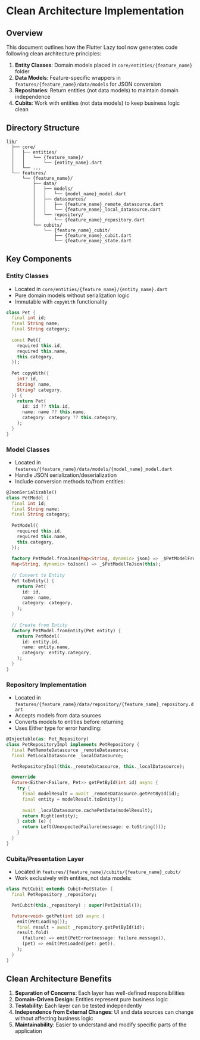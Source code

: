 # Clean Architecture Implementation

## Overview

This document outlines how the Flutter Lazy tool now generates code following clean architecture principles:

1. **Entity Classes**: Domain models placed in `core/entities/{feature_name}` folder
2. **Data Models**: Feature-specific wrappers in `features/{feature_name}/data/models` for JSON conversion
3. **Repositories**: Return entities (not data models) to maintain domain independence
4. **Cubits**: Work with entities (not data models) to keep business logic clean

## Directory Structure

```
lib/
  ├── core/
  │   ├── entities/
  │   │   └── {feature_name}/
  │   │       └── {entity_name}.dart
  │   └── ...
  └── features/
      └── {feature_name}/
          ├── data/
          │   ├── models/
          │   │   └── {model_name}_model.dart
          │   ├── datasources/
          │   │   ├── {feature_name}_remote_datasource.dart
          │   │   └── {feature_name}_local_datasource.dart
          │   └── repository/
          │       └── {feature_name}_repository.dart
          └── cubits/
              └── {feature_name}_cubit/
                  ├── {feature_name}_cubit.dart
                  └── {feature_name}_state.dart
```

## Key Components

### Entity Classes

* Located in `core/entities/{feature_name}/{entity_name}.dart`
* Pure domain models without serialization logic
* Immutable with `copyWith` functionality

```dart
class Pet {
  final int id;
  final String name;
  final String category;
  
  const Pet({
    required this.id,
    required this.name,
    this.category,
  });
  
  Pet copyWith({
    int? id,
    String? name,
    String? category,
  }) {
    return Pet(
      id: id ?? this.id,
      name: name ?? this.name,
      category: category ?? this.category,
    );
  }
}
```

### Model Classes

* Located in `features/{feature_name}/data/models/{model_name}_model.dart`
* Handle JSON serialization/deserialization
* Include conversion methods to/from entities:

```dart
@JsonSerializable()
class PetModel {
  final int id;
  final String name;
  final String category;
  
  PetModel({
    required this.id,
    required this.name,
    this.category,
  });
  
  factory PetModel.fromJson(Map<String, dynamic> json) => _$PetModelFromJson(json);
  Map<String, dynamic> toJson() => _$PetModelToJson(this);
  
  // Convert to Entity
  Pet toEntity() {
    return Pet(
      id: id,
      name: name,
      category: category,
    );
  }
  
  // Create from Entity
  factory PetModel.fromEntity(Pet entity) {
    return PetModel(
      id: entity.id,
      name: entity.name,
      category: entity.category,
    );
  }
}
```

### Repository Implementation

* Located in `features/{feature_name}/data/repository/{feature_name}_repository.dart`
* Accepts models from data sources
* Converts models to entities before returning
* Uses Either type for error handling:

```dart
@Injectable(as: Pet_Repository)
class PetRepositoryImpl implements PetRepository {
  final PetRemoteDatasource _remoteDatasource;
  final PetLocalDatasource _localDatasource;

  PetRepositoryImpl(this._remoteDatasource, this._localDatasource);

  @override
  Future<Either<Failure, Pet>> getPetById(int id) async {
    try {
      final modelResult = await _remoteDatasource.getPetById(id);
      final entity = modelResult.toEntity();
      
      await _localDatasource.cachePetData(modelResult);
      return Right(entity);
    } catch (e) {
      return Left(UnexpectedFailure(message: e.toString()));
    }
  }
}
```

### Cubits/Presentation Layer

* Located in `features/{feature_name}/cubits/{feature_name}_cubit/`
* Work exclusively with entities, not data models:

```dart
class PetCubit extends Cubit<PetState> {
  final PetRepository _repository;

  PetCubit(this._repository) : super(PetInitial());

  Future<void> getPet(int id) async {
    emit(PetLoading());
    final result = await _repository.getPetById(id);
    result.fold(
      (failure) => emit(PetError(message: failure.message)),
      (pet) => emit(PetLoaded(pet: pet)),
    );
  }
}
```

## Clean Architecture Benefits

1. **Separation of Concerns**: Each layer has well-defined responsibilities
2. **Domain-Driven Design**: Entities represent pure business logic
3. **Testability**: Each layer can be tested independently
4. **Independence from External Changes**: UI and data sources can change without affecting business logic
5. **Maintainability**: Easier to understand and modify specific parts of the application
